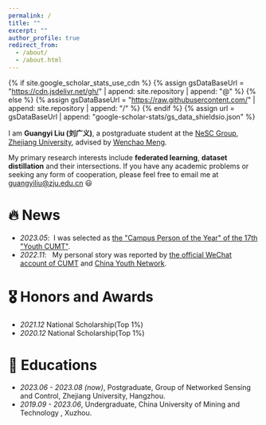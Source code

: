```yaml
---
permalink: /
title: ""
excerpt: ""
author_profile: true
redirect_from: 
  - /about/
  - /about.html
---
```


{% if site.google_scholar_stats_use_cdn %}
{% assign gsDataBaseUrl = "https://cdn.jsdelivr.net/gh/" | append: site.repository | append: "@" %}
{% else %}
{% assign gsDataBaseUrl = "https://raw.githubusercontent.com/" | append: site.repository | append: "/" %}
{% endif %}
{% assign url = gsDataBaseUrl | append: "google-scholar-stats/gs_data_shieldsio.json" %}

<span class='anchor' id='about-me'></span>

I am **Guangyi Liu (刘广义)**, a postgraduate student at the [NeSC Group](http://nesc.zju.edu.cn/#/), [Zhejiang University](https://www.zju.edu.cn/), advised by [Wenchao Meng](https://person.zju.edu.cn/wmeng).

My primary research interests include **federated learning**, **dataset distillation** and their intersections. If you have any academic problems or seeking any form of cooperation, please feel free to email me at guangyiliu@zju.edu.cn 😃

# 🔥 News

- *2023.05*: &nbsp;I was selected as [the "Campus Person of the Year" of the 17th "Youth CUMT"](https://mp.weixin.qq.com/s/67to047XQPHGbSgDeQd3RA). 
- *2022.11*: &nbsp; My personal story was reported by [the official WeChat account of CUMT](https://mp.weixin.qq.com/s?__biz=MzI1NDU4MTAzOA==&mid=2247612598&idx=1&sn=24bc3c61207020aa627edc09305c9895&chksm=e9c078f7deb7f1e170dbb56e5fb7086acde129dab29121a181c9b90ed8bedae934cb6e871902&scene=27) and [China Youth Network](http://news.cyol.com/gb/articles/2022-11/10/content_XOyq5CpYg.html).

# 🎖 Honors and Awards

- *2021.12* National Scholarship(Top 1%)
- *2020.12* National Scholarship(Top 1%)

# 📖 Educations
- *2023.06 - 2023.08 (now)*, Postgraduate, Group of Networked Sensing and Control, Zhejiang University, Hangzhou.
- *2019.09 - 2023.06*, Undergraduate, China University of Mining and Technology , Xuzhou.
